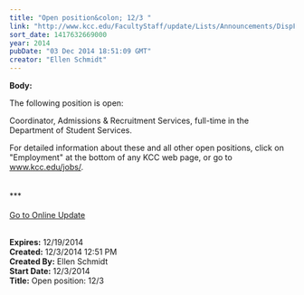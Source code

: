 ```yaml
---
title: "​Open position&colon; 12/3 "
link: "http://www.kcc.edu/FacultyStaff/update/Lists/Announcements/DispForm.aspx?ID=1757"
sort_date: 1417632669000
year: 2014
pubDate: "03 Dec 2014 18:51:09 GMT"
creator: "Ellen Schmidt"
---
```


<div><b>Body:</b> <div class="ExternalClass7D6B3177B2804DDDAE9221B4B9BD86EB"><p>​The following position is open: </p>
<p>Coordinator, Admissions &amp; Recruitment Services, full-time in the Department of Student Services.</p>
<p>For detailed information about these and all other open positions, click on &quot;Employment&quot; at the bottom of any KCC web page, or go to <a href="/jobs/">www.kcc.edu/jobs/</a>.<br />​<br /><br />***<br /><br /><a href="/update">Go to Online Update</a><br /> <br /></p></div></div>
<div><b>Expires:</b> 12/19/2014</div>
<div><b>Created:</b> 12/3/2014 12:51 PM</div>
<div><b>Created By:</b> Ellen Schmidt</div>
<div><b>Start Date:</b> 12/3/2014</div>
<div><b>Title:</b> ​Open position: 12/3 </div>
